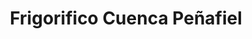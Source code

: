 ---
title: "Frigorifico Cuenca Peñafiel"
url: /yantzaza/frigorifico-cuenca-penafiel/
shop: aparato
---